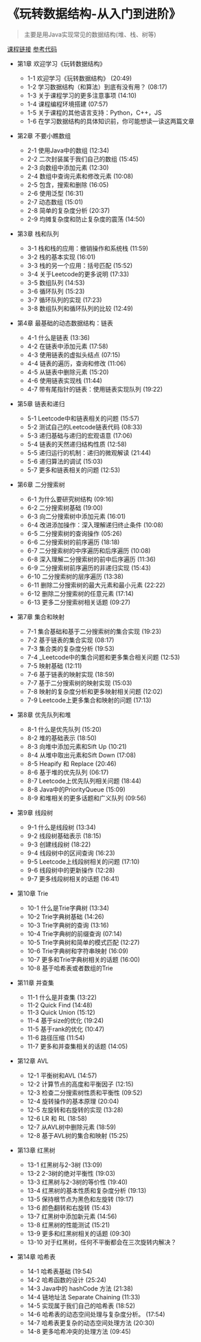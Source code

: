 # 《玩转数据结构-从入门到进阶》

> 主要是用Java实现常见的数据结构(堆、栈、树等)

[课程链接](https://coding.imooc.com/learn/list/207.html) [参考代码](https://github.com/liuyubobobo/Play-with-Data-Structures)

+ 第1章 欢迎学习《玩转数据结构》
  + 1-1 欢迎学习《玩转数据结构》  (20:49)
  + 1-2 学习数据结构（和算法）到底有没有用？  (08:17)
  + 1-3 关于课程学习的更多注意事项  (14:10)
  + 1-4 课程编程环境搭建  (07:57)
  + 1-5 关于课程的其他语言支持：Python，C++，JS
  + 1-6 在学习数据结构的具体知识前，你可能想读一读这两篇文章

+ 第2章 不要小瞧数组
  + 2-1 使用Java中的数组  (12:34)
  + 2-2 二次封装属于我们自己的数组  (15:45)
  + 2-3 向数组中添加元素  (12:30)
  + 2-4 数组中查询元素和修改元素  (10:08)
  + 2-5 包含，搜索和删除  (16:05)
  + 2-6 使用泛型  (16:31)
  + 2-7 动态数组  (15:01)
  + 2-8 简单的复杂度分析  (20:37)
  + 2-9 均摊复杂度和防止复杂度的震荡  (14:50)

+ 第3章 栈和队列
  + 3-1 栈和栈的应用：撤销操作和系统栈  (11:59)
  + 3-2 栈的基本实现  (16:01)
  + 3-3 栈的另一个应用：括号匹配  (15:52)
  + 3-4 关于Leetcode的更多说明  (17:33)
  + 3-5 数组队列  (14:53)
  + 3-6 循环队列  (15:23)
  + 3-7 循环队列的实现  (17:23)
  + 3-8 数组队列和循环队列的比较  (12:49)

+ 第4章 最基础的动态数据结构：链表
  + 4-1 什么是链表  (13:36)
  + 4-2 在链表中添加元素  (17:58)
  + 4-3 使用链表的虚拟头结点  (07:15)
  + 4-4 链表的遍历，查询和修改  (11:06)
  + 4-5 从链表中删除元素  (15:20)
  + 4-6 使用链表实现栈  (11:44)
  + 4-7 带有尾指针的链表：使用链表实现队列  (19:22)

+ 第5章 链表和递归
  + 5-1 Leetcode中和链表相关的问题  (15:57)
  + 5-2 测试自己的Leetcode链表代码  (08:33)
  + 5-3 递归基础与递归的宏观语意  (17:06)
  + 5-4 链表的天然递归结构性质  (12:58)
  + 5-5 递归运行的机制：递归的微观解读  (21:44)
  + 5-6 递归算法的调试  (15:03)
  + 5-7 更多和链表相关的问题  (12:53)

+ 第6章 二分搜索树
  + 6-1 为什么要研究树结构  (09:16)
  + 6-2 二分搜索树基础  (19:00)
  + 6-3 向二分搜索树中添加元素  (16:01)
  + 6-4 改进添加操作：深入理解递归终止条件  (10:08)
  + 6-5 二分搜索树的查询操作  (05:26)
  + 6-6 二分搜索树的前序遍历  (18:18)
  + 6-7 二分搜索树的中序遍历和后序遍历  (10:08)
  + 6-8 深入理解二分搜索树的前中后序遍历  (11:36)
  + 6-9 二分搜索树前序遍历的非递归实现  (15:43)
  + 6-10 二分搜索树的层序遍历  (13:38)
  + 6-11 删除二分搜索树的最大元素和最小元素  (22:22)
  + 6-12 删除二分搜索树的任意元素  (17:14)
  + 6-13 更多二分搜索树相关话题  (09:27)

+ 第7章 集合和映射
  + 7-1 集合基础和基于二分搜索树的集合实现  (19:23)
  + 7-2 基于链表的集合实现  (08:17)
  + 7-3 集合类的复杂度分析  (19:53)
  + 7-4 _Leetcode中的集合问题和更多集合相关问题  (12:53)
  + 7-5 映射基础  (12:11)
  + 7-6 基于链表的映射实现  (18:59)
  + 7-7 基于二分搜索树的映射实现  (15:03)
  + 7-8 映射的复杂度分析和更多映射相关问题  (12:02)
  + 7-9 Leetcode上更多集合和映射的问题  (17:13)

+ 第8章 优先队列和堆
  + 8-1 什么是优先队列  (15:20)
  + 8-2 堆的基础表示  (18:50)
  + 8-3 向堆中添加元素和Sift Up  (10:21)
  + 8-4 从堆中取出元素和Sift Down  (17:08)
  + 8-5 Heapify 和 Replace  (20:46)
  + 8-6 基于堆的优先队列  (06:17)
  + 8-7 Leetcode上优先队列相关问题  (18:44)
  + 8-8 Java中的PriorityQueue  (15:09)
  + 8-9 和堆相关的更多话题和广义队列  (09:56)

+ 第9章 线段树
  + 9-1 什么是线段树  (13:34)
  + 9-2 线段树基础表示  (18:15)
  + 9-3 创建线段树  (18:22)
  + 9-4 线段树中的区间查询  (16:23)
  + 9-5 Leetcode上线段树相关的问题  (17:10)
  + 9-6 线段树中的更新操作  (12:28)
  + 9-7 更多线段树相关的话题  (16:41)

+ 第10章 Trie
  + 10-1 什么是Trie字典树  (13:34)
  + 10-2 Trie字典树基础  (14:26)
  + 10-3 Trie字典树的查询  (13:16)
  + 10-4 Trie字典树的前缀查询  (07:14)
  + 10-5 Trie字典树和简单的模式匹配  (12:27)
  + 10-6 Trie字典树和字符串映射  (16:09)
  + 10-7 更多和Trie字典树相关的话题  (16:00)
  + 10-8 基于哈希表或者数组的Trie

+ 第11章 并查集
  + 11-1 什么是并查集  (13:22)
  + 11-2 Quick Find  (14:48)
  + 11-3 Quick Union  (15:12)
  + 11-4 基于size的优化  (19:24)
  + 11-5 基于rank的优化  (10:47)
  + 11-6 路径压缩  (11:54)
  + 11-7 更多和并查集相关的话题  (14:05)

+ 第12章 AVL
  + 12-1 平衡树和AVL  (14:57)
  + 12-2 计算节点的高度和平衡因子  (12:15)
  + 12-3 检查二分搜索树性质和平衡性  (09:52)
  + 12-4 旋转操作的基本原理  (20:04)
  + 12-5 左旋转和右旋转的实现  (13:28)
  + 12-6 LR 和 RL  (18:58)
  + 12-7 从AVL树中删除元素  (18:59)
  + 12-8 基于AVL树的集合和映射  (15:25)

+ 第13章 红黑树
  + 13-1 红黑树与2-3树  (13:09)
  + 13-2 2-3树的绝对平衡性  (19:03)
  + 13-3 红黑树与2-3树的等价性  (19:40)
  + 13-4 红黑树的基本性质和复杂度分析  (19:13)
  + 13-5 保持根节点为黑色和左旋转  (19:17)
  + 13-6 颜色翻转和右旋转  (15:43)
  + 13-7 红黑树中添加新元素  (14:56)
  + 13-8 红黑树的性能测试  (15:21)
  + 13-9 更多和红黑树相关的话题  (09:30)
  + 13-10 对于红黑树，任何不平衡都会在三次旋转内解决？

+ 第14章 哈希表
  + 14-1 哈希表基础  (19:54)
  + 14-2 哈希函数的设计  (25:24)
  + 14-3 Java中的 hashCode 方法  (21:38)
  + 14-4 链地址法 Separate Chaining  (11:33)
  + 14-5 实现属于我们自己的哈希表  (18:52)
  + 14-6 哈希表的动态空间处理与复杂度分析。  (17:54)
  + 14-7 哈希表更复杂的动态空间处理方法  (20:30)
  + 14-8 更多哈希冲突的处理方法  (09:45)

